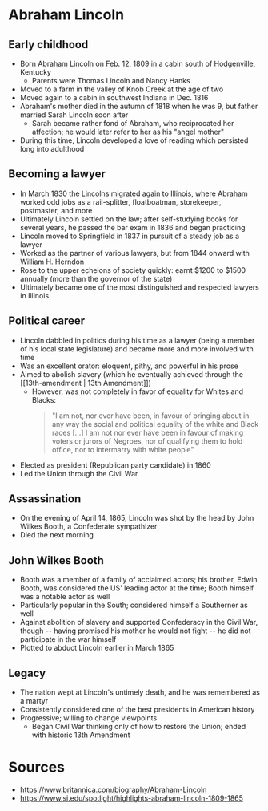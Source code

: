 # Abraham Lincoln

## Early childhood

- Born Abraham Lincoln on Feb. 12, 1809 in a cabin south of Hodgenville, Kentucky
	- Parents were Thomas Lincoln and Nancy Hanks
- Moved to a farm in the valley of Knob Creek at the age of two
- Moved again to a cabin in southwest Indiana in Dec. 1816
- Abraham's mother died in the autumn of 1818 when he was 9, but father married Sarah Lincoln soon after
	- Sarah became rather fond of Abraham, who reciprocated her affection; he would later refer to her as his "angel mother"
- During this time, Lincoln developed a love of reading which persisted long into adulthood

## Becoming a lawyer

- In March 1830 the Lincolns migrated again to Illinois, where Abraham worked odd jobs as a rail-splitter, floatboatman, storekeeper, postmaster, and more
- Ultimately Lincoln settled on the law; after self-studying books for several years, he passed the bar exam in 1836 and began practicing
- Lincoln moved to Springfield in 1837 in pursuit of a steady job as a lawyer
- Worked as the partner of various lawyers, but from 1844 onward with William H. Herndon
- Rose to the upper echelons of society quickly: earnt $1200 to $1500 annually (more than the governor of the state)
- Ultimately became one of the most distinguished and respected lawyers in Illinois

## Political career

- Lincoln dabbled in politics during his time as a lawyer (being a member of his local state legislature) and became more and more involved with time
- Was an excellent orator: eloquent, pithy, and powerful in his prose
- Aimed to abolish slavery (which he eventually achieved through the [[13th-amendment | 13th Amendment]])
	- However, was not completely in favor of equality for Whites and Blacks:
	  > "I am not, nor ever have been, in favour of bringing about in any way the social and political equality of the white and Black races [...] I am not nor ever have been in favour of making voters or jurors of Negroes, nor of qualifying them to hold office, nor to intermarry with white people"
- Elected as president (Republican party candidate) in 1860
- Led the Union through the Civil War

## Assassination

- On the evening of April 14, 1865, Lincoln was shot by the head by John Wilkes Booth, a Confederate sympathizer 
- Died the next morning

## John Wilkes Booth

- Booth was a member of a family of acclaimed actors; his brother, Edwin Booth, was considered the US' leading actor at the time; Booth himself was a notable actor as well
- Particularly popular in the South; considered himself a Southerner as well
- Against abolition of slavery and supported Confederacy in the Civil War, though -- having promised his mother he would not fight -- he did not participate in the war himself
- Plotted to abduct Lincoln earlier in March 1865

## Legacy

- The nation wept at Lincoln's untimely death, and he was remembered as a martyr
- Consistently considered one of the best presidents in American history
- Progressive; willing to change viewpoints
	- Began Civil War thinking only of how to restore the Union; ended with historic 13th Amendment

# Sources

- https://www.britannica.com/biography/Abraham-Lincoln
- https://www.si.edu/spotlight/highlights-abraham-lincoln-1809-1865
